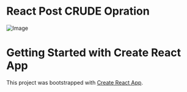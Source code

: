 # React Post CRUDE Opration
![Image](https://github.com/user-attachments/assets/66ef4ccd-60c2-4493-bb18-4cb5db3d327a)

# Getting Started with Create React App

This project was bootstrapped with [Create React App](https://github.com/facebook/create-react-app).


